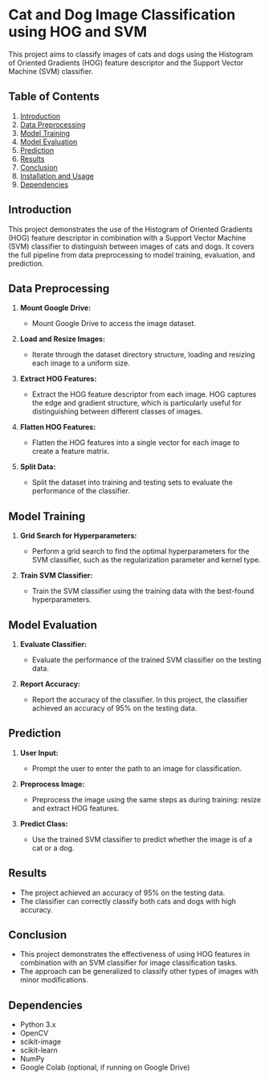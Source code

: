 # Cat and Dog Image Classification using HOG and SVM

This project aims to classify images of cats and dogs using the Histogram of Oriented Gradients (HOG) feature descriptor and the Support Vector Machine (SVM) classifier.

## Table of Contents

1. [Introduction](#introduction)
2. [Data Preprocessing](#data-preprocessing)
3. [Model Training](#model-training)
4. [Model Evaluation](#model-evaluation)
5. [Prediction](#prediction)
6. [Results](#results)
7. [Conclusion](#conclusion)
8. [Installation and Usage](#installation-and-usage)
9. [Dependencies](#dependencies)

## Introduction

This project demonstrates the use of the Histogram of Oriented Gradients (HOG) feature descriptor in combination with a Support Vector Machine (SVM) classifier to distinguish between images of cats and dogs. It covers the full pipeline from data preprocessing to model training, evaluation, and prediction.

## Data Preprocessing

1. **Mount Google Drive:**
    - Mount Google Drive to access the image dataset.

2. **Load and Resize Images:**
    - Iterate through the dataset directory structure, loading and resizing each image to a uniform size.

3. **Extract HOG Features:**
    - Extract the HOG feature descriptor from each image. HOG captures the edge and gradient structure, which is particularly useful for distinguishing between different classes of images.

4. **Flatten HOG Features:**
    - Flatten the HOG features into a single vector for each image to create a feature matrix.

5. **Split Data:**
    - Split the dataset into training and testing sets to evaluate the performance of the classifier.

## Model Training

1. **Grid Search for Hyperparameters:**
    - Perform a grid search to find the optimal hyperparameters for the SVM classifier, such as the regularization parameter and kernel type.

2. **Train SVM Classifier:**
    - Train the SVM classifier using the training data with the best-found hyperparameters.

## Model Evaluation

1. **Evaluate Classifier:**
    - Evaluate the performance of the trained SVM classifier on the testing data.
  
2. **Report Accuracy:**
    - Report the accuracy of the classifier. In this project, the classifier achieved an accuracy of 95% on the testing data.

## Prediction

1. **User Input:**
    - Prompt the user to enter the path to an image for classification.

2. **Preprocess Image:**
    - Preprocess the image using the same steps as during training: resize and extract HOG features.

3. **Predict Class:**
    - Use the trained SVM classifier to predict whether the image is of a cat or a dog.

## Results

- The project achieved an accuracy of 95% on the testing data.
- The classifier can correctly classify both cats and dogs with high accuracy.

## Conclusion

- This project demonstrates the effectiveness of using HOG features in combination with an SVM classifier for image classification tasks.
- The approach can be generalized to classify other types of images with minor modifications.



## Dependencies

- Python 3.x
- OpenCV
- scikit-image
- scikit-learn
- NumPy
- Google Colab (optional, if running on Google Drive)

